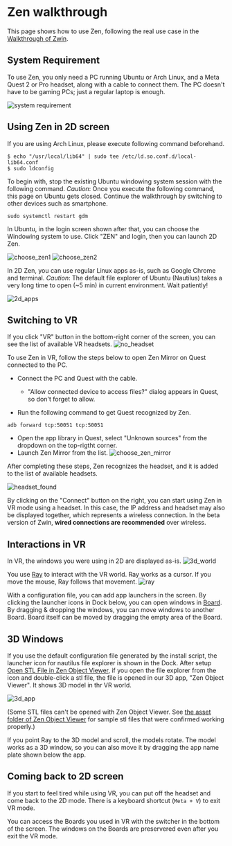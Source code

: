 # Zen walkthrough
This page shows how to use Zen, following the real use case in the [Walkthrough of Zwin](https://www.youtube.com/watch?v=uZEDEfEZB1w&t=2s).

## System Requirement
To use Zen, you only need a PC running Ubuntu or Arch Linux, and a Meta Quest 2 or Pro headset, along with a cable to connect them. The PC doesn't have to be gaming PCs; just a regular laptop is enough.

![system requirement](system_requirement.png "imahge_tooltip")

## Using Zen in 2D screen
If you are using Arch Linux, please execute following command beforehand.

```shell
$ echo "/usr/local/lib64" | sudo tee /etc/ld.so.conf.d/local-lib64.conf
$ sudo ldconfig
```

To begin with, stop the existing Ubuntu windowing system session with the following command.
*Caution*: Once you execute the following command, this page on Ubuntu gets closed. Continue the walkthrough by switching to other devices such as smartphone.

```
sudo systemctl restart gdm
```

In Ubuntu, in the login screen shown after that, you can choose the Windowing system to use. Click "ZEN" and login, then you can launch 2D Zen.

![choose_zen1](choose_zen1.png "image_tooltip")
![choose_zen2](choose_zen2.png "image_tooltip")

In 2D Zen, you can use regular Linux apps as-is, such as Google Chrome and terminal. 
*Caution*: The default file explorer of Ubuntu (Nautilus) takes a very long time to open (~5 min) in current environment. Wait patiently!

![2d_apps](2d_apps.png "image_tooltip")

## Switching to VR
If you click "VR" button in the bottom-right corner of the screen, you can see the list of available VR headsets.
![no_headset](no_headset.png "image_tooltip")

To use Zen in VR, follow the steps below to open Zen Mirror on Quest connected to the PC.

- Connect the PC and Quest with the cable.
  - "Allow connected device to access files?" dialog appears in Quest, so don't forget to allow.

- Run the following command to get Quest recognized by Zen.
```
adb forward tcp:50051 tcp:50051
```

- Open the app library in Quest, select "Unknown sources" from the dropdown on the top-rigtht corner.
- Launch Zen Mirror from the list.
![choose_zen_mirror](choose_zen_mirror.png "image_tooltip")

After completing these steps, Zen recognizes the headset, and it is added to the list of available headsets.

![headset_found](headset_found.png "image_tooltip")

By clicking on the "Connect" button on the right, you can start using Zen in VR mode using a headset. In this case, the IP address and headset may also be displayed together, which represents a wireless connection. In the beta version of Zwin, **wired connections are recommended** over wireless.

## Interactions in VR
In VR, the windows you were using in 2D are displayed as-is. 
![3d_world](3d_world.png "image_tooltip")

You use [Ray](https://www.zwin.dev/what_is_it/interactions_on_zen#ray) to interact with the VR world. Ray works as a cursor. If you move the mouse, Ray follows that movement.
![ray](ray.png "image_tooltip")

With a configuration file, you can add app launchers in the screen. By clicking the launcher icons in Dock below, you can open windows in [Board](https://www.zwin.dev/en/what_is_it/interactions_on_zen#board). By dragging & dropping the windows, you can move windows to another Board. Board itself can be moved by dragging the empty area of the Board.

## 3D Windows
If you use the default configuration file generated by the install script, the launcher icon for nautilus file explorer is shown in the Dock.
After setup [Open STL File in Zen Object Viewer](/en/getting_started/configuration#open-stl-file-in-zen-object-viewer), if you open the file explorer from the icon and double-click a stl file, the file is opened in our 3D app, "Zen Object Viewer". It shows 3D model in thr VR world.

![3d_app](3d_app.png "image_tooltip")

(Some STL files can't be opened with Zen Object Viewer. See [the asset folder of Zen Object Viewer](https://github.com/zwin-project/zen-object-viewer/tree/main/assets) for sample stl files that were confirmed working properly.)

If you point Ray to the 3D model and scroll, the models rotate. The model works as a 3D window, so you can also move it by dragging the app name plate shown below the app.

## Coming back to 2D screen

If you start to feel tired while using VR, you can put off the headset and come back to the 2D mode. There is a keyboard shortcut (`Meta + V`) to exit VR mode.

You can access the Boards you used in VR with the switcher in the bottom of the screen. The windows on the Boards are preservered even after you exit the VR mode.
